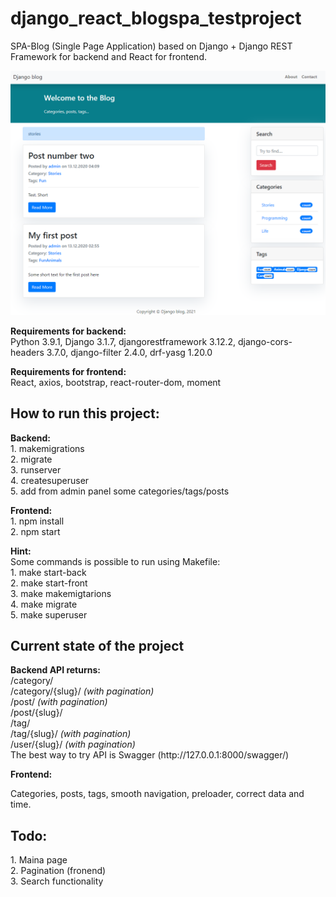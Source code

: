# django_react_blogspa_testproject

<p>SPA-Blog (Single Page Application) based on Django + Django REST Framework for backend and React for frontend.</p>

<img src="https://raw.githubusercontent.com/azb92/django_react_blogspa_testproject/master/Pic.png">

<p><strong>Requirements for backend:</strong><br>
Python 3.9.1, Django 3.1.7, djangorestframework 3.12.2, django-cors-headers 3.7.0, django-filter 2.4.0, drf-yasg 1.20.0</p>

<p><strong>Requirements for frontend:</strong><br>
React, axios, bootstrap, react-router-dom, moment</p>

<p><h2>How to run this project:</h2></p>
<p><strong>Backend:</strong><br>
1. makemigrations<br>
2. migrate<br>
3. runserver<br>
4. createsuperuser<br>
5. add from admin panel some categories/tags/posts</p>

<p><strong>Frontend:</strong><br>
1. npm install<br>
2. npm start<br></p>

<p><strong>Hint:</strong><br>
Some commands is possible to run using Makefile:<br>
1. make start-back<br>
2. make start-front<br>
3. make makemigtarions<br>
4. make migrate<br>
5. make superuser<br></p>

<p><h2>Current state of the project</h2></p>
<p><strong>Backend API returns:</strong><br>
/category/<br>
/category/{slug}/ <i>(with pagination)</i><br>
/post/ <i>(with pagination)</i><br>
/post/{slug}/<br>
/tag/<br>
/tag/{slug}/ <i>(with pagination)</i><br>
/user/{slug}/ <i>(with pagination)</i><br>
The best way to try API is Swagger (http://127.0.0.1:8000/swagger/)</p>
<p><strong>Frontend:</strong></p>
Categories, posts, tags, smooth navigation, preloader, correct data and time.</p>

<p><h2>Todo:</h2>
1. Maina page<br>
2. Pagination (fronend)<br>
3. Search functionality<br></p>
